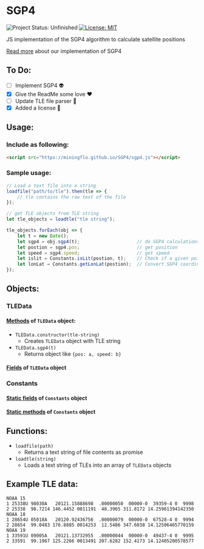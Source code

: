 # SGP4
![Project Status: Unfinished](https://img.shields.io/badge/Project_Status-UNFINISHED-red.svg)
[![License: MIT](https://img.shields.io/badge/License-MIT-BLUE.svg)](https://github.com/Miningflo/SGP4/blob/master/LICENSE.md)

JS implementation of the SGP4 algorithm to calculate satellite positions

[Read more](wiki/SGP4) about our implementation of SGP4

## To Do:
- [ ] Implement SGP4 :alien:
- [x] Give the ReadMe some love :heart:
- [ ] Update TLE file parser :satellite:
- [x] Added a license :page_facing_up:

## Usage:
### Include as following:
```html
<script src="https://miningflo.github.io/SGP4/sgp4.js"></script>
```
### Sample usage:
```javascript
// Load a text file into a string
loadfile("path/to/tle").then(tle => {
    // tle contains the raw text of the file
});

// get TLE objects from TLE string
let tle_objects = loadtle("tle string");

tle_objects.forEach(obj => {
    let t = new Date();
    let sgp4 = obj.sgp4(t);                     // do SGP4 calculations
    let postion = sgp4.pos;                     // get position
    let speed = sgp4.speed;                     // get speed
    let islit = Constants.isLit(postion, t);    // Check if a given point is lit at a given time
    let lonLat = Constants.getLonLat(postion);  // Convert SGP4 coordinates to Lon/Lat
});
```

## Objects:
### TLEData
#### [Methods](wiki/TLEData#methods-of-tledata-object) of `TLEData` object:
* `TLEData.constructor(tle-string)`
  * Creates `TLEData` object with TLE string
* `TLEData.sgp4(t)`
  * Returns object like `{pos: a, speed: b}`
#### [Fields](wiki/TLEData#fields-of-tledata-object) of `TLEData` object
### Constants
#### [Static fields](wiki/Constants#static-fields) of `Constants` object
#### [Static methods](wiki/Constants#static-methods) of `Constants` object

## Functions:
* `loadfile(path)`
  * Returns a text string of file contents as promise
* `loadtle(string)`
  * Loads a text string of TLEs into an array of `TLEData` objects
## Example TLE data:
```text
NOAA 15
1 25338U 98030A   20121.15888698  .00000050  00000-0  39359-4 0  9998
2 25338  98.7214 146.4452 0011191  48.3965 311.8172 14.25961394142350
NOAA 18
1 28654U 05018A   20120.92436756  .00000079  00000-0  67528-4 0  9994
2 28654  99.0483 176.8885 0014253  12.5486 347.6038 14.12506465770159
NOAA 19
1 33591U 09005A   20121.13732955  .00000044  00000-0  49437-4 0  9995
2 33591  99.1967 125.2266 0013491 207.6282 152.4173 14.12405200578577
```
